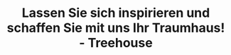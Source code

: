 ---
layout: index
page_name: Startseite
title: Lassen Sie sich inspirieren und schaffen Sie mit uns Ihr Traumhaus! - Treehouse
description: Treehouse ist eine Plattform, auf der Sie viele brillante Ideen für Haus und Garten finden können. Lassen Sie sich inspirieren und finden Sie Produkte, die alle Ihre Erwartungen erfüllen.
h1: Lassen Sie sich inspirieren und schaffen Sie mit uns Ihr Traumhaus!
recent_articles: true
recent_rankings: false
seo_section:
    first:
        title: Lassen Sie sich von den neuesten Trends inspirieren
        content: |-
          Bringen Sie die originellsten Projekte in Ihr Haus. Lassen Sie sich von unseren besten Einrichtungsideen inspirieren. Auf Treehouse finden Sie die innovativsten Projektentwürfe. Vielleicht sind Sie ein Traditionalist? Wir haben für Sie vorgesorgt. Wir haben einige frische Entwürfe von bekannten klassischen Formen vorbereitet. Auf unserer Website finden Sie die neuesten Trends und Stile in der Inneneinrichtung.
    second:
        title: Fragen Sie unsere Experten
        content: |-
          Sie träumen von einem schönen Haus oder Garten, aber Sie wissen nicht, wo Sie anfangen sollen? Sie suchen eine Beratung bei der Auswahl eines Produkts, bei der Renovierung oder bei der Einrichtung Ihres Zimmers? Sie sind sich nicht sicher, welche Möbel Sie wählen sollen oder ob sie in Ihr Haus passen? Machen Sie sich keine Sorgen mehr. Wenden Sie sich an unsere Spezialisten. Wir haben für Sie die besten und originellsten Tipps und Tricks zu verschiedenen Themen vorbereitet.
---